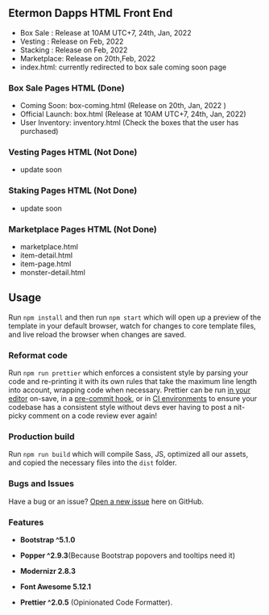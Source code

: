 ## Etermon Dapps HTML Front End

- Box Sale : Release at 10AM UTC+7, 24th, Jan, 2022
- Vesting : Release on Feb, 2022
- Stacking : Release on Feb, 2022
- Marketplace: Release on 20th,Feb, 2022
- index.html: currently redirected to box sale coming soon page

### Box Sale Pages HTML (Done)

- Coming Soon: box-coming.html (Release on 20th, Jan, 2022 )
- Official Launch: box.html (Release at 10AM UTC+7, 24th, Jan, 2022)
- User Inventory: inventory.html (Check the boxes that the user has purchased)

### Vesting Pages HTML (Not Done)

- update soon

### Staking Pages HTML (Not Done)

- update soon

### Marketplace Pages HTML (Not Done)

- marketplace.html
- item-detail.html
- item-page.html
- monster-detail.html

## Usage

Run `npm install` and then run `npm start` which will open up a preview of the template in your default browser, watch for changes to core template files, and live reload the browser when changes are saved.

### Reformat code

Run `npm run prettier` which enforces a consistent style by parsing your code and re-printing it with its own rules that take the maximum line length into account, wrapping code when necessary.
Prettier can be run [in your editor](http://prettier.io/docs/en/editors.html) on-save, in a [pre-commit hook](https://prettier.io/docs/en/precommit.html), or in [CI environments](https://prettier.io/docs/en/cli.html#list-different) to ensure your codebase has a consistent style without devs ever having to post a nit-picky comment on a code review ever again!

### Production build

Run `npm run build` which will compile Sass, JS, optimized all our assets, and copied the necessary files into the `dist` folder.

### Bugs and Issues

Have a bug or an issue? [Open a new issue](https://github.com/trungnghia112/frontend-seed-5/issues) here on GitHub.

### Features

- **Bootstrap ^5.1.0**

- **Popper ^2.9.3**(Because Bootstrap popovers and tooltips need it)

- **Modernizr 2.8.3**

- **Font Awesome 5.12.1**

- **Prettier ^2.0.5** (Opinionated Code Formatter).
